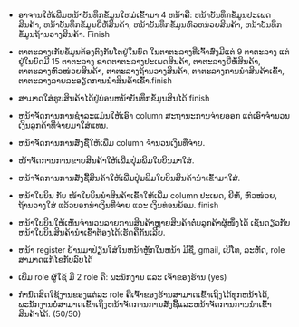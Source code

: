 - ອາຈານໃຫ້ເພີ່ມຫນ້າບັນທຶກຂໍ້ມູນໃຫມ່ເຂົ້າມາ 4 ຫນ້າຄື: ຫນ້າບັນທຶກຂໍ້ມູນປະເພດສິນຄ້າ, ຫນ້າບັນທຶກຂໍ້ມູນຍີ່ຫໍ້ສິນຄ້າ, ຫນ້າບັນທຶກຂໍ້ມູນຫົວຫນ່ວຍສິນຄ້າ, ຫນ້າບັນທຶກຂໍ້ມູນຖ້ານວາງສິນຄ້າ. Finish
- ຕາຕະລາງເກັບຂໍ້ມູນຕ້ອງຕົງກັບໂຕຢູ່ໃນບົດ ໃນຕາຕະລາງທີ່ເຈົ້າສົ່ງມີແຕ່ 9 ຕາຕະລາງ ແຕ່ຢູ່ໃນບົດມີ 15 ຕາຕະລາງ ຂາດຕາຕະລາງປະເພດສິນຄ້າ, ຕາຕະລາງຍີ່ຫໍ້ສິນຄ້າ, ຕາຕະລາງຫົວໜ່ວຍສິນຄ້າ, ຕາຕະລາງຖ້ານວາງສິນຄ້າ, ຕາຕະລາງການນຳສິນຄ້າເຂົ້າ, ຕາຕະລາງລາຍລະອຽດການນຳສິນຄ້າເຂົ້າ.finish


- ສາມາດໃສ່ຮູບສິນຄ້າໄດ້ຢູ່ບ່ອນຫນ້າບັນທຶກຂໍ້ມູນສິນໄດ້ finish
- ຫນ້າຈັດການການຊຳລະແມ່ນໃຫ້ເອົາ column ສະຖານະການຈ່າຍອອກ ແຕ່ເອົາຈຳນວນເງິນລູກຄ້າທີ່ຈ່າຍມາໃສ່ແທນ. 
- ຫນ້າຈັດການການສັ່ງຊື້ໃຫ້ເພີ່ມ column ຈຳນວນເງິນທີ່ຈ່າຍ. 
- ໜ້າຈັດການການຂາຍສິນຄ້າໃຫ້ເພີ່ມປຸ່ມພິມໃບບິນມາໃສ່. 
- ຫນ້າຈັດການການສັ່ງຊື້ສິນຄ້າໃຫ້ເພີ່ມປຸ່ມພິມໃບບິນສິນຄ້ານຳເຂົ້າມາໃສ່. 
- ຫນ້າໃບບິນ ກັບ ໜ້າໃບບິນນຳສິນຄ້າເຂົ້າໃຫ້ເພີ່ມ column ປະເພດ, ຍີຫໍ້, ຫົວໜ່ວຍ, ຖ້ານວາງໃສ່ ແລ້ວບອກນຳເງິນທີ່ຈ່າຍ ແລະ ເງິນທ່ອນພ້ອມ.  finish

- ຫນ້າໃບບິນໃຫ້ເຫັນຈຳນວນລາຍການສິນຄ້າຫຼາຍສິນຄ້າຕໍ່ບລູກຄ້າຜູ້ໜຶ່ງໄດ້ ເຊັ່ນດຽວກັບຫນ້າໃບບິນສິນຄ້ານຳເຂົ້າຕ້ອງໄດ້ເຮັດຄືກັນເລີຍ.
- ຫນ້າ register ຍ້ານມາປ່ຽນໃສ່ໃນຫນ້າຫຼັກໃນຫນ້າ ມີຊື່, gmail, ເບີໂທ, ລະຫັດ, role ສາມາດແກ້ໄຂກັບລົບໄດ້ 
- ເພີ່ມ role ຜູ້ໃຊ້ ມີ 2 role ຄື: ພະນັກງານ ແລະ ເຈົ້າຂອງຮ້ານ (yes)
- ກຳນົດສິດໃຊ້ງານຂອງແຕ່ລະ role ຄືເຈົ້າຂອງຮ້ານສາມາດເຂົ້າເຖິງໄດ້ທຸກຫນ້າໄດ້, ພະນັກງານບໍ່ສາມາດເຂົ້າເຖິງຫນ້າຈັດການການສັ່ງຊື້ແລະຫນ້າຈັດການການນຳເຂົ້າສິນຄ້າໄດ້. (50/50)